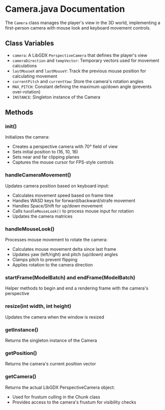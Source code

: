 # Camera.java Documentation

The `Camera` class manages the player's view in the 3D world, implementing a first-person camera with mouse look and keyboard movement controls.

## Class Variables
- `camera`: A LibGDX `PerspectiveCamera` that defines the player's view
- `cameraDirection` and `tempVector`: Temporary vectors used for movement calculations
- `lastMouseX` and `lastMouseY`: Track the previous mouse position for calculating movement
- `currentPitch` and `currentYaw`: Store the camera's rotation angles
- `MAX_PITCH`: Constant defining the maximum up/down angle (prevents over-rotation)
- `INSTANCE`: Singleton instance of the Camera

## Methods

### init()
Initializes the camera:
- Creates a perspective camera with 70° field of view
- Sets initial position to (16, 10, 16)
- Sets near and far clipping planes
- Captures the mouse cursor for FPS-style controls

### handleCameraMovement()
Updates camera position based on keyboard input:
- Calculates movement speed based on frame time
- Handles WASD keys for forward/backward/strafe movement
- Handles Space/Shift for up/down movement
- Calls `handleMouseLook()` to process mouse input for rotation
- Updates the camera matrices

### handleMouseLook()
Processes mouse movement to rotate the camera:
- Calculates mouse movement delta since last frame
- Updates yaw (left/right) and pitch (up/down) angles
- Clamps pitch to prevent flipping
- Applies rotation to the camera direction

### startFrame(ModelBatch) and endFrame(ModelBatch)
Helper methods to begin and end a rendering frame with the camera's perspective

### resize(int width, int height)
Updates the camera when the window is resized

### getInstance()
Returns the singleton instance of the Camera

### getPosition()
Returns the camera's current position vector

### getCamera()
Returns the actual LibGDX PerspectiveCamera object:
- Used for frustum culling in the Chunk class
- Provides access to the camera's frustum for visibility checks
